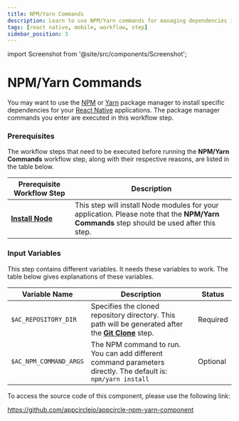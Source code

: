```yaml
---
title: NPM/Yarn Commands
description: Learn to use NPM/Yarn commands for managing dependencies in your React Native applications. Enhance your app's functionality.
tags: [react native, mobile, workflow, step]
sidebar_position: 3
---
```


import Screenshot from '@site/src/components/Screenshot';

# NPM/Yarn Commands

You may want to use the [NPM](https://www.npmjs.com/) or [Yarn](https://www.npmjs.com/package/yarn) package manager to install specific dependencies for your [React Native](https://reactnative.dev/) applications. The package manager commands you enter are executed in this workflow step.

### Prerequisites

The workflow steps that need to be executed before running the **NPM/Yarn Commands** workflow step, along with their respective reasons, are listed in the table below.

| Prerequisite Workflow Step                      | Description                                     |
|-------------------------------------------------|-------------------------------------------------|
| [**Install Node**](https://docs.appcircle.io/workflows/react-native-specific-workflow-steps#install-node) | This step will install Node modules for your application. Please note that the **NPM/Yarn Commands** step should be used after this step. |

<Screenshot url='https://cdn.appcircle.io/docs/assets/BE2797-npmOrder.png' />

### Input Variables

This step contains different variables. It needs these variables to work. The table below gives explanations of these variables.

<Screenshot url='https://cdn.appcircle.io/docs/assets/BE2797-nmpDetails.png' />

| Variable Name                 | Description                                    | Status |
|-------------------------------|------------------------------------------------|--------|
| `$AC_REPOSITORY_DIR`          | Specifies the cloned repository directory. This path will be generated after the [**Git Clone**](https://docs.appcircle.io/workflows/common-workflow-steps#git-clone) step. | Required |
| `$AC_NPM_COMMAND_ARGS`        | The NPM command to run. You can add different command parameters directly. The default is: `npm/yarn install` | Optional |

To access the source code of this component, please use the following link:

https://github.com/appcircleio/appcircle-npm-yarn-component

